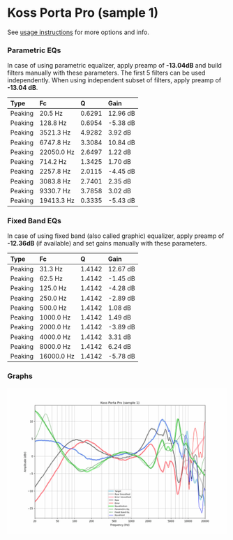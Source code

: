 # Koss Porta Pro (sample 1)
See [usage instructions](https://github.com/jaakkopasanen/AutoEq#usage) for more options and info.

### Parametric EQs
In case of using parametric equalizer, apply preamp of **-13.04dB** and build filters manually
with these parameters. The first 5 filters can be used independently.
When using independent subset of filters, apply preamp of **-13.04 dB**.

| Type    | Fc         |      Q | Gain     |
|:--------|:-----------|:-------|:---------|
| Peaking | 20.5 Hz    | 0.6291 | 12.96 dB |
| Peaking | 128.8 Hz   | 0.6954 | -5.38 dB |
| Peaking | 3521.3 Hz  | 4.9282 | 3.92 dB  |
| Peaking | 6747.8 Hz  | 3.3084 | 10.84 dB |
| Peaking | 22050.0 Hz | 2.6497 | 1.22 dB  |
| Peaking | 714.2 Hz   | 1.3425 | 1.70 dB  |
| Peaking | 2257.8 Hz  | 2.0115 | -4.45 dB |
| Peaking | 3083.8 Hz  | 2.7401 | 2.35 dB  |
| Peaking | 9330.7 Hz  | 3.7858 | 3.02 dB  |
| Peaking | 19413.3 Hz | 0.3335 | -5.43 dB |

### Fixed Band EQs
In case of using fixed band (also called graphic) equalizer, apply preamp of **-12.36dB**
(if available) and set gains manually with these parameters.

| Type    | Fc         |      Q | Gain     |
|:--------|:-----------|:-------|:---------|
| Peaking | 31.3 Hz    | 1.4142 | 12.67 dB |
| Peaking | 62.5 Hz    | 1.4142 | -1.45 dB |
| Peaking | 125.0 Hz   | 1.4142 | -4.28 dB |
| Peaking | 250.0 Hz   | 1.4142 | -2.89 dB |
| Peaking | 500.0 Hz   | 1.4142 | 1.08 dB  |
| Peaking | 1000.0 Hz  | 1.4142 | 1.49 dB  |
| Peaking | 2000.0 Hz  | 1.4142 | -3.89 dB |
| Peaking | 4000.0 Hz  | 1.4142 | 3.31 dB  |
| Peaking | 8000.0 Hz  | 1.4142 | 6.24 dB  |
| Peaking | 16000.0 Hz | 1.4142 | -5.78 dB |

### Graphs
![](./Koss%20Porta%20Pro%20(sample%201).png)